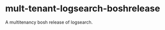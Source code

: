 mult-tenant-logsearch-boshrelease
=================================

A multitenancy bosh release of logsearch.
